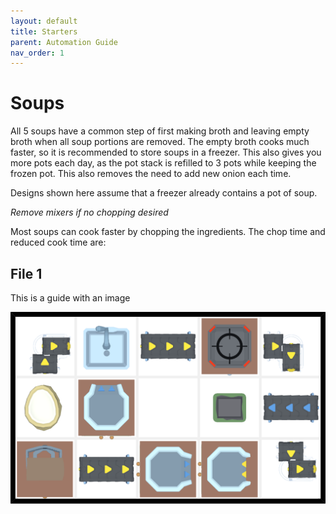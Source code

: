 ```yaml
---
layout: default
title: Starters
parent: Automation Guide
nav_order: 1
---
```


# Soups

All 5 soups have a common step of first making broth and leaving empty broth when all soup portions are removed. The empty broth cooks much faster, so it is recommended to store soups in a freezer. This also gives you more pots each day, as the pot stack is refilled to 3 pots while keeping the frozen pot. This also removes the need to add new onion each time.

Designs shown here assume that a freezer already contains a pot of soup. 

*Remove mixers if no chopping desired*

Most soups can cook faster by chopping the ingredients. The chop time and reduced cook time are:

## File 1

This is a guide with an image

![image tooltip here](/assets/images/guide/starters/bread_board_danger.png)
